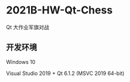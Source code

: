 # 2021B-HW-Qt-Chess

Qt 大作业军旗对战

## 开发环境

Windows 10

Visual Studio 2019 + Qt 6.1.2 (MSVC 2019 64-bit)
